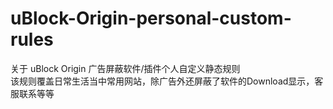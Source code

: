 # uBlock-Origin-personal-custom-rules
关于 uBlock Origin 广告屏蔽软件/插件个人自定义静态规则  
该规则覆盖日常生活当中常用网站，除广告外还屏蔽了软件的Download显示，客服联系等等
